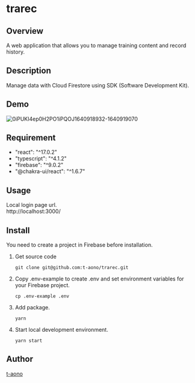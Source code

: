 # trarec

## Overview

A web application that allows you to manage training content and record history.

## Description

Manage data with Cloud Firestore using SDK (Software Development Kit).

## Demo

![0iPUKI4ep0H2PO1iPQOJ1640918932-1640919070](https://user-images.githubusercontent.com/46856574/147800272-dc911bc1-0f43-4a7c-b747-9bf41212f52c.gif)

<!-- ## VS. -->

## Requirement

- "react": "^17.0.2"
- "typescript": "^4.1.2"
- "firebase": "^9.0.2"
- "@chakra-ui/react": "^1.6.7"

## Usage

Local login page url.  
 http://localhost:3000/

## Install

You need to create a project in Firebase before installation.

1. Get source code

   ```
   git clone git@github.com:t-aono/trarec.git
   ```

2. Copy .env-example to create .env and set environment variables for your Firebase project.

   ```
   cp .env-example .env
   ```

3. Add package.

   ```
   yarn
   ```

4. Start local development environment.

   ```
   yarn start
   ```

<!-- ## Contribution -->

<!-- ## Licence -->

## Author

[t-aono](https://github.com/t-aono)

<!-- README.md Sample -->
<!-- https://deeeet.com/writing/2014/07/31/readme/ -->
